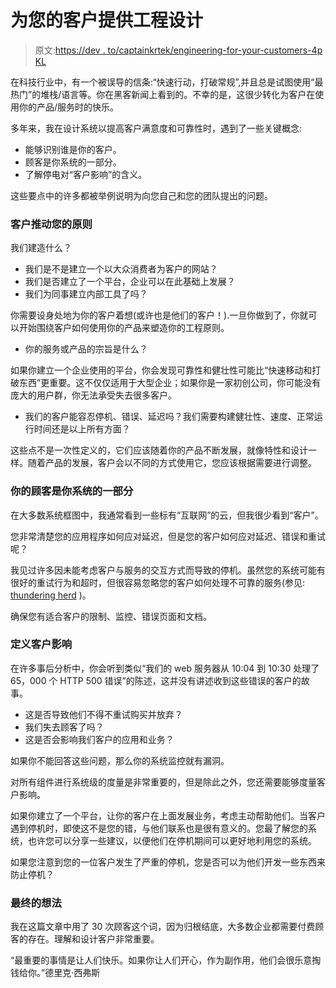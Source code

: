 # 为您的客户提供工程设计

> 原文:[https://dev . to/captainkrtek/engineering-for-your-customers-4p KL](https://dev.to/captainkrtek/engineering-for-your-customers-4pkl)

在科技行业中，有一个被误导的信条:“快速行动，打破常规”,并且总是试图使用“最热门”的堆栈/语言等。你在黑客新闻上看到的。不幸的是，这很少转化为客户在使用你的产品/服务时的快乐。

多年来，我在设计系统以提高客户满意度和可靠性时，遇到了一些关键概念:

*   能够识别谁是你的客户。
*   顾客是你系统的一部分。
*   了解停电对“客户影响”的含义。

这些要点中的许多都被举例说明为向您自己和您的团队提出的问题。

### 客户推动您的原则

我们建造什么？

*   我们是不是建立一个以大众消费者为客户的网站？
*   我们是否建立了一个平台，企业可以在此基础上发展？
*   我们为同事建立内部工具了吗？

你需要设身处地为你的客户着想(或许也是他们的客户！).一旦你做到了，你就可以开始围绕客户如何使用你的产品来塑造你的工程原则。

*   你的服务或产品的宗旨是什么？

如果你建立一个企业使用的平台，你会发现可靠性和健壮性可能比“快速移动和打破东西”更重要。这不仅仅适用于大型企业；如果你是一家初创公司，你可能没有庞大的用户群，你无法承受失去很多客户。

*   我们的客户能容忍停机、错误、延迟吗？我们需要构建健壮性、速度、正常运行时间还是以上所有方面？

这些点不是一次性定义的，它们应该随着你的产品不断发展，就像特性和设计一样。随着产品的发展，客户会以不同的方式使用它，您应该根据需要进行调整。

### 你的顾客是你系统的一部分

在大多数系统框图中，我通常看到一些标有“互联网”的云，但我很少看到“客户”。

您非常清楚您的应用程序如何应对延迟，但是您的客户如何应对延迟、错误和重试呢？

我见过许多因未能考虑客户与服务的交互方式而导致的停机。虽然您的系统可能有很好的重试行为和超时，但很容易忽略您的客户如何处理不可靠的服务(参见: [thundering herd](https://en.wikipedia.org/wiki/Thundering_herd_problem) )。

确保您有适合客户的限制、监控、错误页面和文档。

### 定义客户影响

在许多事后分析中，你会听到类似“我们的 web 服务器从 10:04 到 10:30 处理了 65，000 个 HTTP 500 错误”的陈述，这并没有讲述收到这些错误的客户的故事。

*   这是否导致他们不得不重试购买并放弃？
*   我们失去顾客了吗？
*   这是否会影响我们客户的应用和业务？

如果你不能回答这些问题，那么你的系统监控就有漏洞。

对所有组件进行系统级的度量是非常重要的，但是除此之外，您还需要能够度量客户影响。

如果你建立了一个平台，让你的客户在上面发展业务，考虑主动帮助他们。当客户遇到停机时，即使这不是您的错，与他们联系也是很有意义的。您最了解您的系统，也许您可以分享一些建议，以便他们在停机期间可以更好地利用您的系统。

如果您注意到您的一位客户发生了严重的停机，您是否可以为他们开发一些东西来防止停机？

### 最终的想法

我在这篇文章中用了 30 次顾客这个词，因为归根结底，大多数企业都需要付费顾客的存在。理解和设计客户非常重要。

“最重要的事情是让人们快乐。如果你让人们开心，作为副作用，他们会很乐意掏钱给你。”德里克·西弗斯